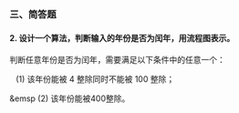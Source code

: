 ### 三、简答题
#### 2. 设计一个算法，判断输入的年份是否为闰年，用流程图表示。
判断任意年份是否为闰年，需要满足以下条件中的任意一个：

&ensp; (1) 该年份能被 4 整除同时不能被 100 整除；

&emsp (2) 该年份能被400整除。
